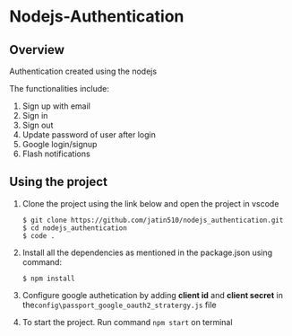 # Nodejs-Authentication

## Overview

Authentication created using the nodejs

The functionalities include:

1. Sign up with email
2. Sign in
3. Sign out
4. Update password of user after login
5. Google login/signup
6. Flash notifications

## Using the project

1. Clone the project using the link below and open the project in vscode

   ```
   $ git clone https://github.com/jatin510/nodejs_authentication.git
   $ cd nodejs_authentication
   $ code .
   ```

2. Install all the dependencies as mentioned in the package.json using command:

   ```
   $ npm install
   ```

3. Configure google authetication by adding **client id** and **client secret** in the`config\passport_google_oauth2_stratergy.js` file
   </br>

4. To start the project. Run command `npm start` on terminal
